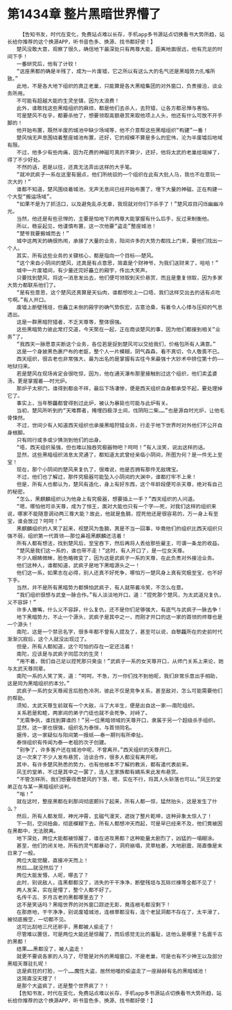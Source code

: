 # 第1434章 整片黑暗世界懵了
        【告知书友，时代在变化，免费站点难以长存，手机app多书源站点切换看书大势所趋，站长给你推荐的这个换源APP，听书音色多、换源、找书都好使！】
       楚风没敢大意，观察了很久，确信地下最深处只有两尊大能，距离地面很远，他有充足的时间下手！
       一番研究后，他有了计较！
       “这座黑都的确是半残了，成为一片废墟，它之所以有这么大的名气还是黑暗势力扎堆所致。”
       此地，不是各大地下组织的真正老巢，只能算是各大黑暗集团的对外窗口，负责接洽，谈业务所用。
       不可能有超越大能的生灵坐镇，因为太浪费！
       此外，谁敢找这些黑暗组织的麻烦，都是他们去杀人，去狩猎，让各方都忌惮与害怕。
       可是楚风不在乎，都要杀他了，想要领取高额悬赏来取他项上人头，他还有什么可放不开手脚的！
       他开始布置，既然半废的城池中缺少场域等，他不介意帮这些黑暗组织“构建”一番！
       楚风悄无声息围绕着整座城池布置，还好，它的规模不算是多么的宏伟，沦为半废墟后地域有限。
       不过，他多少有些肉痛，因为花费的神磁可真的不算少，还好，他将太武的老巢给端掉了，得了不少好处。
       不然的话，若是以往，还真无法弄出这样的大手笔。
       “就冲武疯子一系在这里有据点，他们所统驭的一个组织在此有大批人马，我也不在意玩一次大的！”
       谁都不知道，楚风围绕着城池，无声无息间已经开始布置了，埋下大量的神磁，正在构建一个大型“搬运场域”。
       “如果不是为了抓活口，以及避免乱杀无辜，我现就对你们下杀手了！”楚风双目闪烁幽幽冷光。
       当然，他还是有些忌惮的，主要是怕地下的两尊大能掌握有什么后手，反过来制衡他。
       所以，稳妥起见，他谨慎布置，这一次他要“盗走”整座城池！
       “楚爷我要搬城而去！”
       城中这两天的确很热闹，承接了大量的业务，阳间许多的大势力都找上门来，要他们找出一个人。
       其实，所有这些业务的关键核心，都是指向一个目标——楚风。
       “这个来自小阴间的楚风，还真是有点意思，简直是个财神爷，为我们送财来了，哈哈！”
       城中一片废墟间，有少量还完好矗立的殿宇，传出大笑声。
       只要找到楚风，将这一消息发出去，他们便可领取到天价悬赏，而且是重复领取，因为多家大势力都联系他们了。
       “是有些意思，这个楚风还真算是天仙肉，谁都想咬上一口唔，我们这样交出去的话有点吃亏啊。”有人开口。
       废墟上断壁残垣，但矗立未倒的殿宇的确气势恢宏，古意沧桑，有着令人心悸与压抑的气息透出。
       这是一群黑暗狩猎者，不乏天尊等，整体很强。
       这些黑暗势力彼此常打交道，今天聚在一起，正在商谈楚风的事，因为他们都接到相关“业务”了。
       “我西天一脉愿意买断这个业务，各位若是捉到楚风可以交给我们，价格包所有人满意。”
       这是一个身披黑色裹尸布的老妪，整个人一片模糊，阴气森森，看不真切，令人敬畏不已。
       西天组织，很古老也非常强大，最为出名的是掌握有古往今来最强十大妙术中排位第十的——地狱归来。
       若是楚风在现场肯定会很吃惊，因为，他在通天瀑布那里接触到过这个组织，他们卖孟婆汤，更是掌握着——时光炉。
       那炉子太邪门，谁得到都会不祥，最后下场凄惨，便是西天组织自身都承受不起，要处理掉它了。
       事实上，当年黎龘都曾得到过此炉，被认为暴毙也可能与此炉有关。
       当初，楚风所听到的“天难葬者，掩埋四极浮土间，伐阴阳二柴……”也是源自时光炉，让他毛骨悚然。
       不过，世间少有人知道西天组织也承接黑暗狩猎业务，行走于地下世界时对外他们不公开自身根脚。
       只有同行或多或少猜测到他们的出身。
       “唔，西天组织虽强，但也难以独吞究极器物吧？呵呵！”有人淡笑，说出这样的话。
       显然，这些黑暗组织消息太灵通了，都知道太武曾经亲临小阴间，所图为何？是一件无上至宝！
       现在，那个小阴间的楚风来复仇了，很难说，他是否拥有那件无敌瑰宝。
       不过，他们也了解过，那件究极器可能坠入小阴间的大渊中，谁都打牢不上来！
       但是，所有人也都认为，楚风有造化，身上有好东西，这个年龄段便可杀天尊，绝对有自己的秘密。
       “怎么，黑麒麟组织认为他身上有究极器，想要插上一手？”西天组织的人问道。
       “嗯，哪怕他可杀天尊，成为了恒王，面对大能也只有一个字——死，对我们这样的组织来说，哪家不能随意调动两三尊大能？故此，他就是鱼腩，捏死他还是很容易的，万一身上有至宝，谁会放过？呵呵！”
       黑麒麟组织的人笑了起来，视楚风为鱼腩，真是不当一回事，毕竟他们的组织比西天组织只强不弱，组织第一代首领——那位鼻祖黑麒麟还活着！
       所有人都有想法，找到楚风后，至宝吞下，然后再将人丢给那些雇主，可谓一条龙的收益。
       “楚风是我们这一系的，谁也带不走！”这时，有人开口了，是一位女天尊。
       不少人眼睛微眯，脸色略微变了，因为这是武疯子一系的天尊，在此负责对外接洽业务。
       他们这种人，谁都知道，武疯子是地下黑暗源头之一！
       他们这一系，如果志在必得，别人还真不好死争，哪怕万一楚风身上真有究极至宝，也不好下手。
       当然，并不是所有黑暗势力都惧怕武疯子，有人就带着冷笑，不怎么在意。
       “我们组织很想与武皇一脉合作。”有人淡淡地开口，道：“捏死那个楚风，为太武道兄复仇，义不容辞！”
       许多人撇嘴，什么义不容辞，什么复仇，还不是你们足够强大，有底气与武疯子一脉去争！
       地下黑暗势力，不止一个源头，武疯子是其中之一，而刚才开口的这一家的首领的师尊也是一个源头！
       南陀，这是一个禁忌名字，很多年都不曾有人提及了，甚至可以说，自黎龘所在的史前时代渐渐沉寂后，这个人就没出现过了。
       但是，所有人都知道，这个可怕的存在一定还活着！
       南陀，应该是与武疯子同层次的生灵！
       “用不着，我们自己足以捏死那只臭虫！”武疯子一系的女天尊开口，从师门关系上来论，她与太武天尊同辈。
       南陀一系的人笑了笑，道：“呵呵，不急，万一你们找不到他呢，我们非常乐意出手相助，这是同为黑暗组织的本分。”
       武疯子一系的女天尊闻言后脸色冷冽，彼此不仅是竞争关系，甚至敌对，怎么可能需要他们的帮助。
       须知，太武天尊生前就有一个大敌，斗了大半生，便是出自这一家——南陀组织。
       关系若是和睦，两家间的弟子门徒也就不会死争、对峙了。
       “无需争执，谁找到算谁的！”另一位黑暗领域的天尊开口，隶属于另一个超级杀手组织。
       显然，这一家也很强，组织名为泰恒，与首领同名。
       据传，这一家疑似与阳间第一报纸——泰一期刊有所牵扯。
       泰恒组织有传闻为泰一老祖的次子创建。
       “别争了，许多客户还在城池中呢，不曾离开。”西天组织的天尊开口。
       这一次来了不少人发布悬赏，洽谈合作，很多人都没有离开呢。
       其中，有许多楚风熟悉的势力，也有他根本不了解的教派，都有遣代表前来。
       凤王的堂弟，不过是其中之一罢了，连人王家族都有嫡系来此发布悬赏。
       “不管怎样所，我们想要得悉楚风的下落，嗯，实在不行，将其人头斩落也可以。”凤王的堂弟正在与某一黑暗组织谈判。
       “嗡！”
       就在这时，整座黑都在刹那间彻底颤抖了起来，所有人都一惊，猛然抬头，这是发生了什么？
       然后，所有人都发现，神光冲霄，玄磁气漫天，遮拢了整片乾坤，这种异象太惊人了！
       下一刻，空间扭曲，彻底模糊下去，所有人都想冲天而起，可是早已经来不及，他们竟被困在黑都中，无法脱离。
       地下深处，两位大能都被惊醒了，谁在进攻黑都？这种能量太剧烈了，凶猛的一塌糊涂。
       甚至，他们的闭关地，所有的灵气都暴动了，洞府崩塌，灵草枯萎，大地剧震，简直像是末日来了一般。
       两位大能觉醒，直接冲天而上！
       然后……就没然后了！
       两位大能发懵，人呢，哪去了？
       此时，别说敌人，连黑都都没了，消失的干干净净，断壁残垣与瓦砾烂椽等全都不见了！
       两人发呆，实在是懵了，整个人都不好了。
       名传千古、岁月古老的黑都哪里去了？
       这不是笑话吗？黑暗世界的对外窗口踪迹无影，竟连根毛都没剩下！
       在那原地，干干净净，别说废墟城池，连根草都没有，连个老鼠洞都不存在了，太平滑了，被彻底搬空，一切都不见。
       这可比刮地三尺还邪乎，黑都被人偷走了！
       尽管难以置信，可是两位大能还是惊醒了，而后感觉无比的羞耻，这他么是哪里？名震千古的黑都！
       结果……黑都没了，被人盗走！
       就更不要说各家的人马了，尽管是对外的黑暗窗口，不是老巢，可是也有不少神王以及部分黑暗天尊驻扎呢！
       这是疯狂的打脸，一个……魔性大盗，居然他喵的偷盗走了一座赫赫有名的黑暗城池！
       这简直没天理了！
       是那个大盗疯了，还是整个世界疯了？！
       【告知书友，时代在变化，免费站点难以长存，手机app多书源站点切换看书大势所趋，站长给你推荐的这个换源APP，听书音色多、换源、找书都好使！】